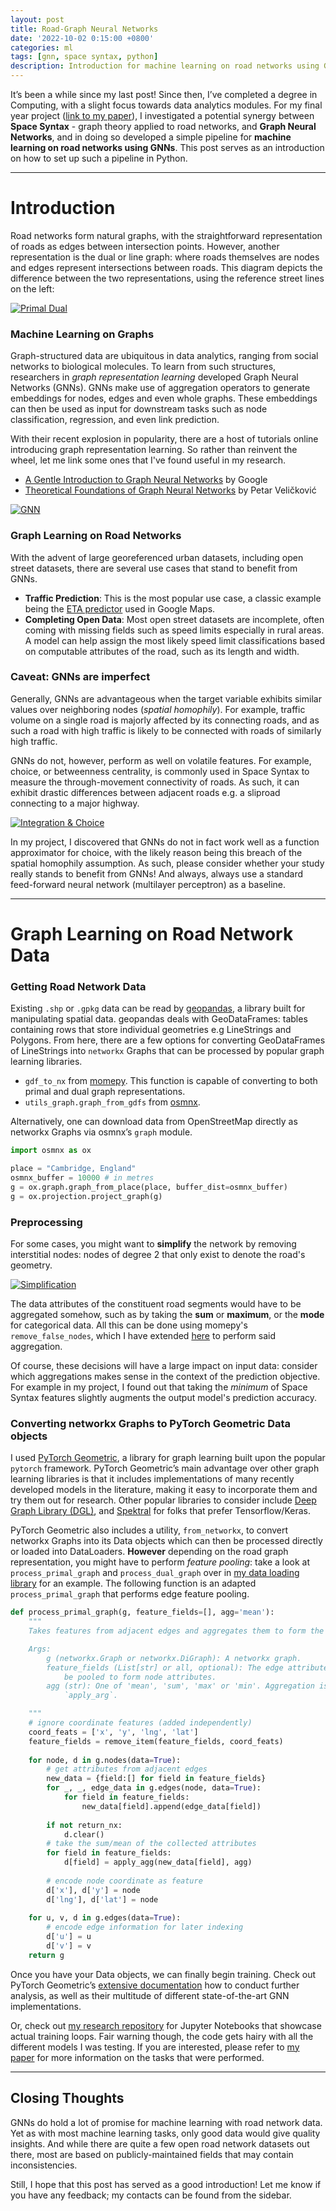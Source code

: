 ```yaml
---
layout: post
title: Road-Graph Neural Networks
date: '2022-10-02 0:15:00 +0800'
categories: ml
tags: [gnn, space syntax, python]
description: Introduction for machine learning on road networks using GNNs.
---
```


It’s been a while since my last post!
Since then, I’ve completed a degree in Computing, with a slight focus towards data analytics modules.
For my final year project ([link to my paper](https://www.imperial.ac.uk/media/imperial-college/faculty-of-engineering/computing/public/2122-ug-projects/2122-individual-projects/Analytics-for-Urban-Networks---Integrating-Graph-Neural-Networks-with-Space-Syntax.pdf)), I investigated a potential synergy between **Space Syntax** - graph theory applied to road networks, and **Graph Neural Networks**, and in doing so developed a simple pipeline for **machine learning on road networks using GNNs**.
This post serves as an introduction on how to set up such a pipeline in Python.

<!--excerpt-->

---

# Introduction

Road networks form natural graphs, with the straightforward representation of roads as edges between intersection points.
However, another representation is the dual or line graph: where roads themselves are nodes and edges represent intersections between roads.
This diagram depicts the difference between the two representations, using the reference street lines on the left:

[![Primal Dual](/assets/2022-10-02-road-graph-neural-networks/primal_dual.png "Primal and Dual graphs")](/assets/2022-10-02-road-graph-neural-networks/primal_dual.png)

### Machine Learning on Graphs
Graph-structured data are ubiquitous in data analytics, ranging from social networks to biological molecules.
To learn from such structures, researchers in _graph representation learning_ developed Graph Neural Networks (GNNs).
GNNs make use of aggregation operators to generate embeddings for nodes, edges and even whole graphs.
These embeddings can then be used as input for downstream tasks such as node classification, regression, and even link prediction.

With their recent explosion in popularity, there are a host of tutorials online introducing graph representation learning. So rather than reinvent the wheel, let me link some ones that I've found useful in my research.
* [A Gentle Introduction to Graph Neural Networks](https://distill.pub/2021/gnn-intro/) by Google
* [Theoretical Foundations of Graph Neural Networks](https://www.youtube.com/watch?v=uF53xsT7mjc) by Petar Veličković

[![GNN](/assets/2022-10-02-road-graph-neural-networks/gnn.png "GNN")](/assets/2022-10-02-road-graph-neural-networks/gnn.png)

### Graph Learning on Road Networks
With the advent of large georeferenced urban datasets, including open street datasets, there are several use cases that stand to benefit from GNNs.
* **Traffic Prediction**: This is the most popular use case, a classic example being the [ETA predictor](https://arxiv.org/abs/2108.11482) used in Google Maps.
* **Completing Open Data**: Most open street datasets are incomplete, often coming with missing fields such as speed limits especially in rural areas. A model can help assign the most likely speed limit classifications based on computable attributes of the road, such as its length and width.

### Caveat: GNNs are imperfect
Generally, GNNs are advantageous when the target variable exhibits similar values over neighboring nodes (_spatial homophily_).
For example, traffic volume on a single road is majorly affected by its connecting roads, and as such a road with high traffic is likely to be connected with roads of similarly high traffic.

GNNs do not, however, perform as well on volatile features.
For example, choice, or betweenness centrality, is commonly used in Space Syntax to measure the through-movement connectivity of roads.
As such, it can exhibit drastic differences between adjacent roads e.g. a sliproad connecting to a major highway.

[![Integration & Choice](/assets/2022-10-02-road-graph-neural-networks/integration_choice.png "Integration & Choice")](/assets/2022-10-02-road-graph-neural-networks/integration_choice.png)

In my project, I discovered that GNNs do not in fact work well as a function approximator for choice, with the likely reason being this breach of the spatial homophily assumption.
As such, please consider whether your study really stands to benefit from GNNs!
And always, always use a standard feed-forward neural network (multilayer perceptron) as a baseline.

---

# Graph Learning on Road Network Data
### Getting Road Network Data
Existing `.shp` or `.gpkg` data can be read by [geopandas](https://geopandas.org/en/stable/docs.html), a library built for manipulating spatial data.
geopandas deals with GeoDataFrames: tables containing rows that store individual geometries e.g LineStrings and Polygons.
From here, there are a few options for converting GeoDataFrames of LineStrings into `networkx` Graphs that can be processed by popular graph learning libraries.
* `gdf_to_nx` from [momepy](http://docs.momepy.org/en/stable/generated/momepy.gdf_to_nx.html). This function is capable of converting to both primal and dual graph representations.
* `utils_graph.graph_from_gdfs` from [osmnx](https://osmnx.readthedocs.io/en/stable/osmnx.html#osmnx.utils_graph.graph_from_gdfs).

Alternatively, one can download data from OpenStreetMap directly as networkx Graphs via osmnx’s `graph` module.

```python
import osmnx as ox

place = "Cambridge, England"
osmnx_buffer = 10000 # in metres
g = ox.graph.graph_from_place(place, buffer_dist=osmnx_buffer)
g = ox.projection.project_graph(g)
```

### Preprocessing
For some cases, you might want to **simplify** the network by removing interstitial nodes: nodes of degree 2 that only exist to denote the road's geometry.

[![Simplification](/assets/2022-10-02-road-graph-neural-networks/simplification.png "Simplication")](/assets/2022-10-02-road-graph-neural-networks/simplification.png)

The data attributes of the constituent road segments would have to be aggregated somehow, such as by taking the **sum** or **maximum**, or the **mode** for categorical data.
All this can be done using momepy's `remove_false_nodes`, which I have extended [here](https://github.com/wilsoncwc/predicting-choice/blob/main/utils/remove_false_nodes.py) to perform said aggregation.

Of course, these decisions will have a large impact on input data: consider which aggregations makes sense in the context of the prediction objective.
For example in my project, I found out that taking the _minimum_ of Space Syntax features slightly augments the output model's prediction accuracy.


### Converting networkx Graphs to PyTorch Geometric Data objects
I used [PyTorch Geometric](https://pytorch-geometric.readthedocs.io), a library for graph learning built upon the popular `pytorch` framework. PyTorch Geometric’s main advantage over other graph learning libraries is that it includes implementations of many recently developed models in the literature, making it easy to incorporate them and try them out for research.
Other popular libraries to consider include [Deep Graph Library (DGL)](https://docs.dgl.ai/), and [Spektral](https://graphneural.network/) for folks that prefer Tensorflow/Keras.

PyTorch Geometric also includes a utility, `from_networkx`, to convert networkx Graphs into its Data objects which can then be processed directly or loaded into DataLoaders.
**However** depending on the road graph representation, you might have to perform _feature pooling_: take a look at `process_primal_graph` and `process_dual_graph` over in [my data loading library](https://github.com/wilsoncwc/predicting-choice/blob/main/utils/load_geodata.py) for an example.
The following function is an adapted `process_primal_graph` that performs edge feature pooling.

```python
def process_primal_graph(g, feature_fields=[], agg='mean'):
    """
    Takes features from adjacent edges and aggregates them to form the node attribute

    Args:
        g (networkx.Graph or networkx.DiGraph): A networkx graph.
        feature_fields (List[str] or all, optional): The edge attributes to
            be pooled to form node attributes.
        agg (str): One of 'mean', 'sum', 'max' or 'min'. Aggregation is handled by
            `apply_arg`.

    """
    # ignore coordinate features (added independently)
    coord_feats = ['x', 'y', 'lng', 'lat']
    feature_fields = remove_item(feature_fields, coord_feats)
    
    for node, d in g.nodes(data=True):
        # get attributes from adjacent edges
        new_data = {field:[] for field in feature_fields}
        for _, _, edge_data in g.edges(node, data=True):
            for field in feature_fields:
                new_data[field].append(edge_data[field])
        
        if not return_nx:
            d.clear()
        # take the sum/mean of the collected attributes
        for field in feature_fields:
            d[field] = apply_agg(new_data[field], agg)
        
        # encode node coordinate as feature
        d['x'], d['y'] = node
        d['lng'], d['lat'] = node
    
    for u, v, d in g.edges(data=True):
        # encode edge information for later indexing
        d['u'] = u
        d['v'] = v
    return g
```


Once you have your Data objects, we can finally begin training.
Check out PyTorch Geometric’s [extensive documentation](https://pytorch-geometric.readthedocs.io) how to conduct further analysis, as well as their multitude of different state-of-the-art GNN implementations.

Or, check out [my research repository](https://github.com/wilsoncwc/predicting-choice) for Jupyter Notebooks that showcase actual training loops.
Fair warning though, the code gets hairy with all the different models I was testing.
If you are interested, please refer to [my paper](https://www.imperial.ac.uk/media/imperial-college/faculty-of-engineering/computing/public/2122-ug-projects/2122-individual-projects/Analytics-for-Urban-Networks---Integrating-Graph-Neural-Networks-with-Space-Syntax.pdf) for more information on the tasks that were performed.

---

## Closing Thoughts
GNNs do hold a lot of promise for machine learning with road network data.
Yet as with most machine learning tasks, only good data would give quality insights.
And while there are quite a few open road network datasets out there, most are based on publicly-maintained fields that may contain inconsistencies.

Still, I hope that this post has served as a good introduction!
Let me know if you have any feedback; my contacts can be found from the sidebar.
